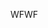 <span data-ttu-id="6b34d-101">WF</span><span class="sxs-lookup"><span data-stu-id="6b34d-101">WF</span></span>
